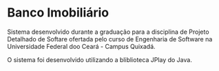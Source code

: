 # Banco Imobiliário

Sistema desenvolvido durante a graduação para a disciplina de Projeto Detalhado de Softare ofertada pelo curso de Engenharia de Software na Universidade Federal doo Ceará - Campus Quixadá.

O sistema foi desenvolvido utilizando a bliblioteca JPlay do Java.
